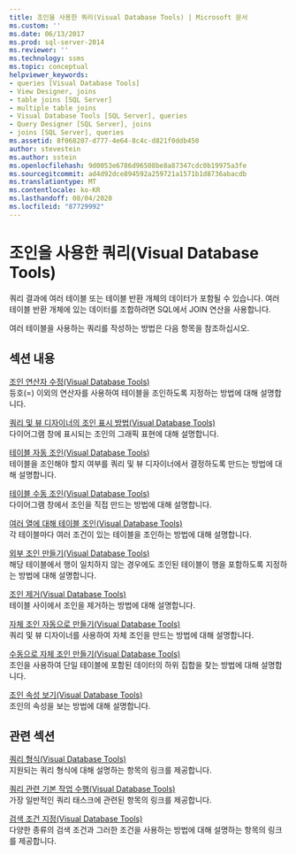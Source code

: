 ```yaml
---
title: 조인을 사용한 쿼리(Visual Database Tools) | Microsoft 문서
ms.custom: ''
ms.date: 06/13/2017
ms.prod: sql-server-2014
ms.reviewer: ''
ms.technology: ssms
ms.topic: conceptual
helpviewer_keywords:
- queries [Visual Database Tools]
- View Designer, joins
- table joins [SQL Server]
- multiple table joins
- Visual Database Tools [SQL Server], queries
- Query Designer [SQL Server], joins
- joins [SQL Server], queries
ms.assetid: 8f068207-d777-4e64-8c4c-d821f0ddb450
author: stevestein
ms.author: sstein
ms.openlocfilehash: 9d0053e6786d96508be8a87347cdc0b19975a3fe
ms.sourcegitcommit: ad4d92dce894592a259721a1571b1d8736abacdb
ms.translationtype: MT
ms.contentlocale: ko-KR
ms.lasthandoff: 08/04/2020
ms.locfileid: "87729992"
---
```

# <a name="query-with-joins-visual-database-tools"></a>조인을 사용한 쿼리(Visual Database Tools)
  쿼리 결과에 여러 테이블 또는 테이블 반환 개체의 데이터가 포함될 수 있습니다. 여러 테이블 반환 개체에 있는 데이터를 조합하려면 SQL에서 JOIN 연산을 사용합니다.  
  
 여러 테이블을 사용하는 쿼리를 작성하는 방법은 다음 항목을 참조하십시오.  
  
## <a name="in-this-section"></a>섹션 내용  
 [조인 연산자 수정&#40;Visual Database Tools&#41;](visual-database-tools.md)  
 등호(=) 이외의 연산자를 사용하여 테이블을 조인하도록 지정하는 방법에 대해 설명합니다.  
  
 [쿼리 및 뷰 디자이너의 조인 표시 방법&#40;Visual Database Tools&#41;](how-the-query-and-view-designer-represents-joins-visual-database-tools.md)  
 다이어그램 창에 표시되는 조인의 그래픽 표현에 대해 설명합니다.  
  
 [테이블 자동 조인&#40;Visual Database Tools&#41;](join-tables-automatically-visual-database-tools.md)  
 테이블을 조인해야 할지 여부를 쿼리 및 뷰 디자이너에서 결정하도록 만드는 방법에 대해 설명합니다.  
  
 [테이블 수동 조인&#40;Visual Database Tools&#41;](join-tables-manually-visual-database-tools.md)  
 다이어그램 창에서 조인을 직접 만드는 방법에 대해 설명합니다.  
  
 [여러 열에 대해 테이블 조인&#40;Visual Database Tools&#41;](join-tables-on-multiple-columns-visual-database-tools.md)  
 각 테이블마다 여러 조건이 있는 테이블을 조인하는 방법에 대해 설명합니다.  
  
 [외부 조인 만들기&#40;Visual Database Tools&#41;](create-outer-joins-visual-database-tools.md)  
 해당 테이블에서 행이 일치하지 않는 경우에도 조인된 테이블이 행을 포함하도록 지정하는 방법에 대해 설명합니다.  
  
 [조인 제거&#40;Visual Database Tools&#41;](remove-joins-visual-database-tools.md)  
 테이블 사이에서 조인을 제거하는 방법에 대해 설명합니다.  
  
 [자체 조인 자동으로 만들기&#40;Visual Database Tools&#41;](create-self-joins-automatically-visual-database-tools.md)  
 쿼리 및 뷰 디자이너를 사용하여 자체 조인을 만드는 방법에 대해 설명합니다.  
  
 [수동으로 자체 조인 만들기&#40;Visual Database Tools&#41;](create-self-joins-manually-visual-database-tools.md)  
 조인을 사용하여 단일 테이블에 포함된 데이터의 하위 집합을 찾는 방법에 대해 설명합니다.  
  
 [조인 속성 보기&#40;Visual Database Tools&#41;](view-join-properties-visual-database-tools.md)  
 조인의 속성을 보는 방법에 대해 설명합니다.  
  
## <a name="related-sections"></a>관련 섹션  
 [쿼리 형식&#40;Visual Database Tools&#41;](types-of-queries-visual-database-tools.md)  
 지원되는 쿼리 형식에 대해 설명하는 항목의 링크를 제공합니다.  
  
 [쿼리 관련 기본 작업 수행&#40;Visual Database Tools&#41;](perform-basic-operations-with-queries-visual-database-tools.md)  
 가장 일반적인 쿼리 태스크에 관련된 항목의 링크를 제공합니다.  
  
 [검색 조건 지정&#40;Visual Database Tools&#41;](specify-search-criteria-visual-database-tools.md)  
 다양한 종류의 검색 조건과 그러한 조건을 사용하는 방법에 대해 설명하는 항목의 링크를 제공합니다.  
  
  
